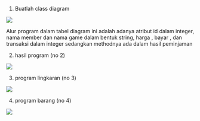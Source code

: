 1. Buatlah  class diagram

<img src = "fg.jpg">

Alur program dalam tabel diagram ini adalah adanya atribut id dalam integer, nama member dan nama game dalam bentuk string, harga , bayar , dan transaksi dalam integer sedangkan methodnya ada dalam hasil peminjaman

2. hasil program     (no 2)

<img src = "tugas2.png">

3. program lingkaran (no 3)

<img src = "tugas3.png">

4. program barang    (no 4)

<img src ="tugas4.png">

